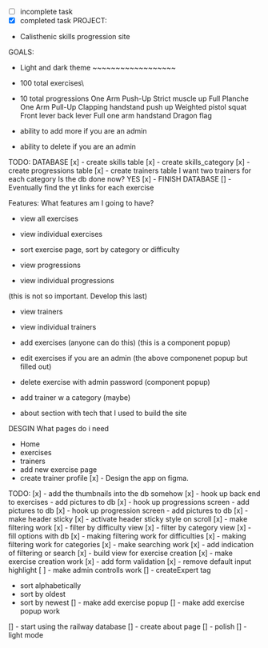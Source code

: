 - [ ] incomplete task
- [x] completed task
      PROJECT:
- Calisthenic skills progression site

GOALS:

- Light and dark theme ~~~~~~~~~~~~~~~~~~
- 100 total exercises\
- 10 total progressions
  One Arm Push-Up
  Strict muscle up
  Full Planche
  One Arm Pull-Up
  Clapping handstand push up
  Weighted pistol squat
  Front lever
  back lever
  Full one arm handstand
  Dragon flag

- ability to add more if you are an admin
- ability to delete if you are an admin

TODO:
DATABASE
[x] - create skills table
[x] - create skills_category
[x] - create progressions table
[x] - create trainers table
I want two trainers for each category
Is the db done now? YES
[x] - FINISH DATABASE
[] - Eventually find the yt links for each exercise

<!--  -->

Features: What features am I going to have?

- view all exercises
- view individual exercises
- sort exercise page, sort by category or difficulty

- view progressions
- view individual progressions

(this is not so important. Develop this last)

- view trainers
- view individual trainers

- add exercises (anyone can do this) (this is a component popup)
- edit exercises if you are an admin (the above componenet popup but filled out)
- delete exercise with admin password (component popup)

- add trainer w a category (maybe)

- about section with tech that I used to build the site

DESGIN
What pages do i need

- Home
- exercises
- trainers
- add new exercise page
- create trainer profile
  [x] - Design the app on figma.

TODO:
[x] - add the thumbnails into the db somehow
[x] - hook up back end to exercises - add pictures to db
[x] - hook up progressions screen - add pictures to db
[x] - hook up progression screen - add pictures to db
[x] - make header sticky
[x] - activate header sticky style on scroll
[x] - make filtering work
[x] - filter by difficulty view
[x] - filter by category view
[x] - fill options with db
[x] - making filtering work for difficulties
[x] - making filtering work for categories
[x] - make searching work
[x] - add indication of filtering or search
[x] - build view for exercise creation
[x] - make exercise creation work
[x] - add form validation
[x] - remove default input highlight
[ ] - make admin controlls work
[] - createExpert tag

- sort alphabetically
- sort by oldest
- sort by newest
  [] - make add exercise popup
  [] - make add exercise popup work

[] - start using the railway database
[] - create about page
[] - polish
[] - light mode

<!-- <% else if (i === progressionArr.length - 1){%>
    <div class="w-full h-full col-span-full flex justify-center items-center">
      <p
        class="text-center text-3xl md:text-4xl tracking-wider MatrixTextEffectWhiteLow"
      >
        One arm push up
      </p>
    </div>
    <%}%> <% else {%>
    <div class="bg-green-600 w-full h-full"></div>

    <%}%>  -->
